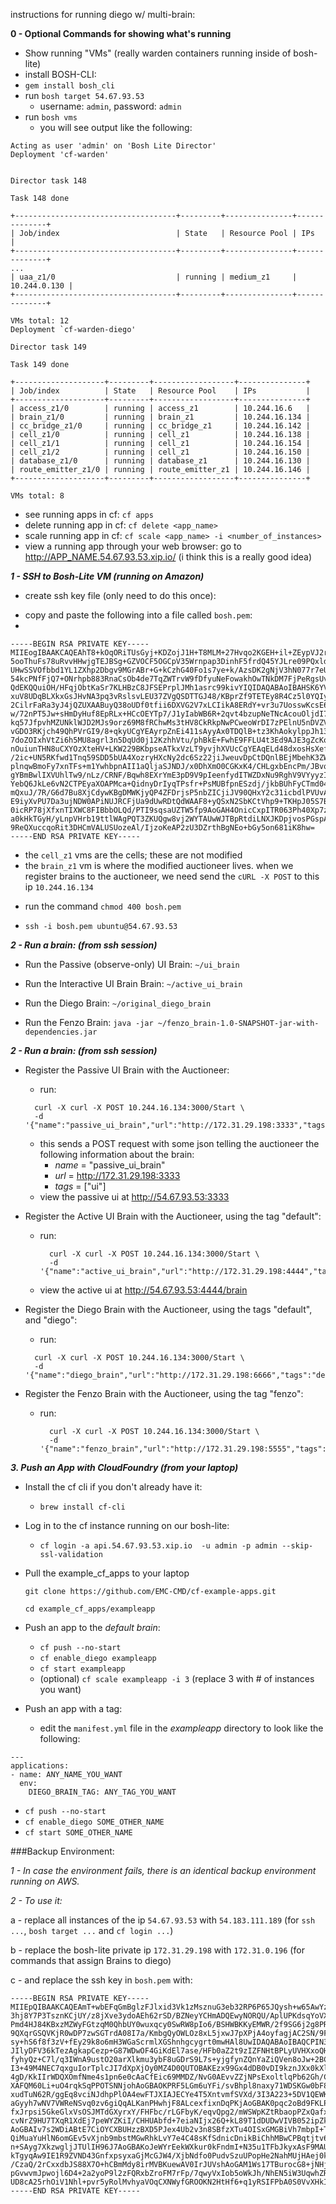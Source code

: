 instructions for running diego w/ multi-brain:

**0 - Optional Commands for showing what's running**

- Show running "VMs" (really warden containers running inside of bosh-lite)
- install BOSH-CLI:
 - `gem install bosh_cli`
- run `bosh target 54.67.93.53`
    -  username: `admin`, password: `admin`
-  run `bosh vms`
    * you will see output like the following:

```
Acting as user 'admin' on 'Bosh Lite Director'
Deployment 'cf-warden'


Director task 148

Task 148 done

+------------------------------------+---------+---------------+--------------+
| Job/index                          | State   | Resource Pool | IPs          |
+------------------------------------+---------+---------------+--------------+
...
| uaa_z1/0                           | running | medium_z1     | 10.244.0.130 |
+------------------------------------+---------+---------------+--------------+

VMs total: 12
Deployment `cf-warden-diego'

Director task 149

Task 149 done

+--------------------+---------+------------------+---------------+
| Job/index          | State   | Resource Pool    | IPs           |
+--------------------+---------+------------------+---------------+
| access_z1/0        | running | access_z1        | 10.244.16.6   |
| brain_z1/0         | running | brain_z1         | 10.244.16.134 |
| cc_bridge_z1/0     | running | cc_bridge_z1     | 10.244.16.142 |
| cell_z1/0          | running | cell_z1          | 10.244.16.138 |
| cell_z1/1          | running | cell_z1          | 10.244.16.154 |
| cell_z1/2          | running | cell_z1          | 10.244.16.150 |
| database_z1/0      | running | database_z1      | 10.244.16.130 |
| route_emitter_z1/0 | running | route_emitter_z1 | 10.244.16.146 |
+--------------------+---------+------------------+---------------+

VMs total: 8

```
- see running apps in cf: `cf apps`
- delete running app in cf: `cf delete <app_name>`
- scale running app in cf: `cf scale <app_name> -i <number_of_instances>`
- view a running app through your web browser: go to http://APP_NAME.54.67.93.53.xip.io/ (i think this is a really good idea)

***1 - SSH to Bosh-Lite VM (running on Amazon)***

- create ssh key file (only need to do this once):

* copy and paste the following into a file called `bosh.pem`:
*
```
-----BEGIN RSA PRIVATE KEY-----
MIIEogIBAAKCAQEAhT8+kOqORiTUsGyj+KDZojJ1H+T8MLM+27Hvqo2KGEH+il+ZEypVJ2r/9Vfc
5ooThuFs78uRvvHHwjgTEJBSg+GZVOCF5OGCpV35Wrnpap3DinhF5frdQ45YJLre09PQxldFnltX
UHwSSVOfbbd1YL1ZXhp2Dbgv9MGrABr+G+kCzhG40Fo1s7ye+k/AzsDK2gNjV3hN077r7eUz6FD1
54kcPNfFjQ7+ONrhpb883RnaCsOb4de7TqZWTrvW9fDfyuNeFowakhOwTNkDM7FjPeRgsUvRkX1y
QdEKQQuiOH/HFqjObtKaSr7KLHBzC8JFSEPrplJMh1asrc99kivYIQIDAQABAoIBAHSK6YVEsiXl
xuV8UDqBLXkxGsJHvNA3pq3vRslsvLEU37ZVgQSDTTGJ48/KBprZf9TETEy8R4Cz5l0YQIyHPrS8
2CilrFaRa3yJ4jQZUXAABuyQ38oUDf0tfii6DXVG2V7xLCIikA8ERdY+vr3u7UosswKcsE61n7Q6
w/72nPT5Jw+sHmDyHuf8EpRLx+HCcOEYTp7/J1yIabWB6R+2qvt4bzupNeTNcAcouOljdI7ffbD4
kq57JfpvhMZUNklWJD2MJs9orz69M8fRChwMs3tHV8CkRkpNwPCweoWrDI7zPElnU5nDVZVFNmgz
vGDO3RKjch49QhPVrGI9/8+qkyUCgYEAyrpZnEi411sAyyAx0TDQlB+tz3KhAokylppJh13nAvue
7doZOIxhVtZi6h5MU8agrl3n5DqUd0j12KzhhVtu/phBkE+FwhE9FFLU4t3Ed9AJE3gZcKoaZIvG
nOuiunTHN8uCXYOzXteHV+LKW229BKbpseATkxVzLT9yvjhXVUcCgYEAqELd48dxosHsXefe781W
/2ic+UN5RKfwd1Tnq59SDD5bUA4XozryHXcNy2dc6Sz22jiJweuvDpCtDQnlBEjMbehK3ZW4t8j+
plnqwBmoFy7xnTFs+m1YwhbpnAII1aQljaSJNDJ/x0DhXmO0CGKxK4/CHLgxbEncPm/JBvq1u1cC
gYBmBwlIXVUhlTw9/nLz/CRNF/Bqwh8EXrYmE3pD9V9pIeenfydITWZDxNu9RghV9VYyyzIEq/LC
YebQ6JkLe6vN2CTPEyaXOAPMca+QidnyDrIyqTPsfr+PsMUBfpnESzdj/jkbBUhFyCTmd04uW3lQ
mQxuJ/7R/G6d7Bu8XjCdywKBgDMWKjyQP4ZFDrjsP5nbZICjiJV90QHxY2c31icbdlPVUvAZdz/O
E9iyXvPU7Da3ujNDW0APiNUJRCFjUa9dUwRDtQdWAAF8+yQSxN2SbKCtVhp9+TKHpJ05S7BcRcZn
0icRP78jXfxnTIXWC8FIBbbOLQd/PTI9sqsaUZTW5fp9AoGAH4OnicCxpITR063Ph40Xp7zWmpQT
a0kHkTGyH/yLnpVHrb19ttlWAgPQT3ZKUQgw8vj2WYTAUwWJTBpRtdiLNXJKDpjvosPGspAsYjGj
9ReQXuccqoRit3DHCmVALUSUozeAl/IjzoKeAP2zU3DZrthBgNEo+bGy5on681iK8hw=
-----END RSA PRIVATE KEY-----
```

  - the `cell_z1` vms are the cells; these are not modified
  - the `brain_z1` vm is where the modified auctioneer lives. when we register brains to the auctioneer, we need send the `cURL -X POST` to this ip `10.244.16.134`

* run the command `chmod 400 bosh.pem`

* `ssh -i bosh.pem ubuntu@54.67.93.53`

***2 - Run a brain: (from ssh session)***

- Run the Passive (observe-only) UI Brain: `~/ui_brain`

- Run the Interactive UI Brain Brain: `~/active_ui_brain`

- Run the Diego Brain: `~/original_diego_brain`

- Run the Fenzo Brain: `java -jar ~/fenzo_brain-1.0-SNAPSHOT-jar-with-dependencies.jar`

***2 - Run a brain: (from ssh session)***

- Register the Passive UI Brain with the Auctioneer:
    - run:

    ```
      curl -X curl -X POST 10.244.16.134:3000/Start \
      -d '{"name":"passive_ui_brain","url":"http://172.31.29.198:3333","tags":"ui"}'
    ```

    - this sends a POST request with some json telling the auctioneer the following information about the brain:
        - _name_ = "passive_ui_brain"
        - _url_ = http://172.31.29.198:3333
        - _tags_ = ["ui"]
   - view the passive ui at http://54.67.93.53:3333

- Register the Active UI Brain with the Auctioneer, using the tag "default":
  - run:

    ```
      curl -X curl -X POST 10.244.16.134:3000/Start \
      -d '{"name":"active_ui_brain","url":"http://172.31.29.198:4444","tags":"default"}'
    ```

  - view the active ui at http://54.67.93.53:4444/brain

- Register the Diego Brain with the Auctioneer, using the tags "default", and "diego":
    - run:

    ```
      curl -X curl -X POST 10.244.16.134:3000/Start \
      -d '{"name":"diego_brain","url":"http://172.31.29.198:6666","tags":"default,diego"}'
    ```

- Register the Fenzo Brain with the Auctioneer, using the tag "fenzo":
  - run:

    ```
      curl -X curl -X POST 10.244.16.134:3000/Start \
      -d '{"name":"fenzo_brain","url":"http://172.31.29.198:5555","tags":"fenzo"}'
      ```

***3. Push an App with CloudFoundry (from your laptop)***
- Install the cf cli if you don't already have it:
  - `brew install cf-cli`
- Log in to the cf instance running on our bosh-lite:
  -  `cf login -a api.54.67.93.53.xip.io  -u admin -p admin --skip-ssl-validation`
- Pull the example_cf_apps to your laptop

  `git clone https://github.com/EMC-CMD/cf-example-apps.git`

  `cd example_cf_apps/exampleapp`

- Push an app to the _default brain_:
  - `cf push --no-start`
  - `cf enable_diego exampleapp`
  - `cf start exampleapp`
  - (optional) `cf scale exampleapp -i 3` (replace 3 with # of instances you want)

- Push an app with a tag:
  - edit the `manifest.yml` file in the *exampleapp* directory to look like the following:

```
---
applications:
- name: ANY_NAME_YOU_WANT
  env:
    DIEGO_BRAIN_TAG: ANY_TAG_YOU_WANT
```
  - `cf push --no-start`
  - `cf enable_diego SOME_OTHER_NAME`
  - `cf start SOME_OTHER_NAME`

###Backup Environment:

*1 - In case the environment fails, there is an identical backup environment running on AWS.*

*2 - To use it:*

  a - replace all instances of the ip `54.67.93.53` with `54.183.111.189` (for `ssh ...`, `bosh target ...` and `cf login ...`)

  b - replace the bosh-lite private ip `172.31.29.198` with `172.31.0.196` (for commands that assign Brains to diego)

  c - and replace the ssh key in `bosh.pem` with:

```
-----BEGIN RSA PRIVATE KEY-----
MIIEpQIBAAKCAQEAmT+wbEFqGmBglzFJlxid3Vk1zMsznuG3eb32RP6P65JQysh+w65AwYz6BiIx
3hj8Y7P3TsznKCjUY/z8jXve3ydoAEh62rSD/BZNeyYCHmADQEwyNORQU/AplUPKdsqYoVXadwAB
Pmd4HJ84KBxzMZWyFGtzqM0QhbUY0wuxqcy0SwRW8pIo6/BSHWBKKyEMWR/2f9SG6j2g8PR0/iwU
9QXqrGSQVKjR0wDP7zwSGTrdA08I7a/KmbgQyOWLOz8xL5jxwJ7pXPjA4oyfagjAC2SN/9FFm3LX
sy+hS6f8f3zV+fEy29k8o6mH3WGaScrmlXGShnhgcygrt0mwHAl8UwIDAQABAoIBAQCPIN3MbdgE
JIlyDFV36kTezAgkapCezp+G87WDwOF4GiKdEl7ase/HFb0aZ2t9zIZFNHtBPLyUVHXxoQHbvpps
fyhyQz+C7l/q3IWnA9ustO20arXlkmu3ybF8uGDrS9L7s+yjgfynZQnYaZiQVen8oJw+2BCg0k2h
I3+49M4NEC7qxguIorTplcJI7dXpXjOy0MZ4D0QUTOBAKEzx99Gx4dDB0vDI9kznJXx0kXlQw1KU
4gD/KkIIrWDQXOmfNme4s1pn6e0cAaCfEic69MMDZ/NvG0AEvvZZjNPsExoltlqPb62Gh/CNoAlj
XAFQM60Li+uO4rqkSqPPOTSNNjohAoGBAOKPRF5LGm6uYFi/svBhpl8naxy71WDSKGw0bF8gv6ML
xudTuN62R/ggEq8vciNJdhpPlOA4ewFTJXIAJECYe4T5XntvmfSVXd/3I3A223+5DV1QEWKh71wP
aGyyh7wNV7VWReNSvq0zv6giQqALKanPHwhjF8ALcexfixnDqPKjAoGBAK0pqc2oBd9FKLP5FgDR
fxJrpsi5GkeGlxVsOSJMTdGXyrxY/FHFbc/rLGFbyK/eqvQpg2/mWSWpKZtRbaopPZxQafx6ZgeF
cvNrZ9HU7TXqR1XdEj7peWYZKiI/CHHUAbfd+7eiaNIjx26Q+kL89T1dDUDwVIVB052ipZkzNpqR
AoGBAIv7s2WDiABtE7CiOYCXBUHzzBXD5PJex4Ub2v3n8SBfzXTu4OISxGMGBiVh7mbpI+Tb2QO1
QiMuaYuHlN6omGEv5vXjnb9mbstMGwRhkLvY7e4C48sKfSdnicDnikBiChhMBwCPBqtjtv6+tGXI
n+SAyg7XkzwgljJTUlIH96J7AoGBAKoJeWYrEekWXkur0kFndmI+N35u1TFbJkyxAsF9MAUaCsg8
kTgyqAw9IE1R9ZVND43GnfxpsyxaGjMcGJW4/XjbNdfo0PudvSzuUPopHe2NahMUjHAej0kEeO07
/CzaQ/2rCxxdbJS88X7O+hCBmMdy8irMVBKuewAV0IrJUVshAoGAM1Ws17TBurocG8+jNHjuCpJw
pGvwvmJpwojl6D4+2a2yoP9l2zFQRxbZroFM7rFp/7qwyVxIob5oWkJh/NhEN5iW3UqwhZRyFxq1
UD8cA25rhOiV1Nhl+pvr5yRolMvhyaVOqCXNWyfGROOKN2HtHf6+q1yRSIFPbA0S0VvXHkI=
-----END RSA PRIVATE KEY-----
```
